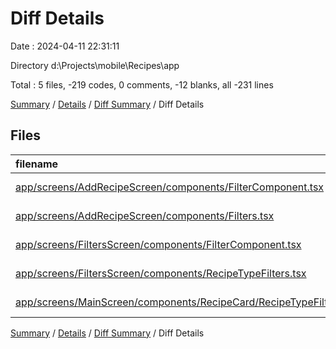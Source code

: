 # Diff Details

Date : 2024-04-11 22:31:11

Directory d:\\Projects\\mobile\\Recipes\\app

Total : 5 files,  -219 codes, 0 comments, -12 blanks, all -231 lines

[Summary](results.md) / [Details](details.md) / [Diff Summary](diff.md) / Diff Details

## Files
| filename | language | code | comment | blank | total |
| :--- | :--- | ---: | ---: | ---: | ---: |
| [app/screens/AddRecipeScreen/components/FilterComponent.tsx](/app/screens/AddRecipeScreen/components/FilterComponent.tsx) | TypeScript JSX | -52 | 0 | -3 | -55 |
| [app/screens/AddRecipeScreen/components/Filters.tsx](/app/screens/AddRecipeScreen/components/Filters.tsx) | TypeScript JSX | -38 | 0 | -2 | -40 |
| [app/screens/FiltersScreen/components/FilterComponent.tsx](/app/screens/FiltersScreen/components/FilterComponent.tsx) | TypeScript JSX | -63 | 0 | -3 | -66 |
| [app/screens/FiltersScreen/components/RecipeTypeFilters.tsx](/app/screens/FiltersScreen/components/RecipeTypeFilters.tsx) | TypeScript JSX | -38 | 0 | -2 | -40 |
| [app/screens/MainScreen/components/RecipeCard/RecipeTypeFilter.tsx](/app/screens/MainScreen/components/RecipeCard/RecipeTypeFilter.tsx) | TypeScript JSX | -28 | 0 | -2 | -30 |

[Summary](results.md) / [Details](details.md) / [Diff Summary](diff.md) / Diff Details
